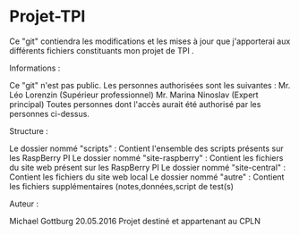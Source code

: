 # Projet-TPI

Ce "git" contiendra les modifications et les mises à jour que j'apporterai aux différents fichiers constituants mon projet de TPI .

Informations :

Ce "git" n'est pas public. Les personnes authorisées sont les suivantes : Mr. Léo Lorenzin (Supérieur professionnel) Mr. Marina Ninoslav (Expert principal) Toutes personnes dont l'accès aurait été authorisé par les personnes ci-dessus.

Structure :

Le dossier nommé "scripts" : Contient l'ensemble des scripts présents sur les RaspBerry PI Le dossier nommé "site-raspberry" : Contient les fichiers du site web présent sur les RaspBerry PI Le dossier nommé "site-central" : Contient les fichiers du site web local Le dossier nommé "autre" : Contient les fichiers supplémentaires (notes,données,script de test(s)

Auteur :

Michael Gottburg 20.05.2016 Projet destiné et appartenant au CPLN
